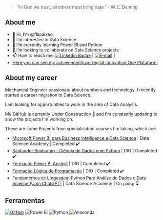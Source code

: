 > “In God we trust, all others must bring data.” - W. E. Deming

## About me
- 👋 Hi, I’m @flapaixao
- 👀 I’m interested in Data Science
- 🌱 I’m currently learning Power BI and Python
- 💞️ I’m looking to collaborate on Data Science projects
- 📫 How to reach me: [![Linkedin Badge](https://img.shields.io/badge/-LinkedIn-blue?style=flat-square&logo=Linkedin&logoColor=white&link=https://https://www.linkedin.com/in/flaviapaixao/)](https://www.linkedin.com/in/flaviapaixao/) | 
[![E-mail](https://img.shields.io/badge/-Email-000?style=for-the-badge&logo=microsoft-outlook&logoColor=007BFF)](mailto:flaviapaixao91@outlook.com) |
- [Here you can see my achievements on Digital Innovation One Plataform:](https://web.dio.me/users/flaviapaixao91/?tab=achievements)

## About my career
Mechanical Engineer passionate about numbers and technology, I recently started a career migration to Data Science.


I am looking for opportunities to work in the area of ​​Data Analysis.

My GitHub is currently Under Construction 🚧 and I'm constantly updating to show the projects I'm working on.

These are some Projects from specialization courses I'm taking, which are:
- [Microsoft Power BI para Business Intelligence e Data Science](https://github.com/flapaixao/dsa_projects/tree/main/Microsoft%20Power%20BI%20Para%20Business%20Intelligence%20e%20Data%20Science) | Data Science Academy | Completed ✔️
- [Santander Bootcamp - Ciência de Dados com Python](https://github.com/flapaixao/dio_projects/blob/main/Santander%20Bootcamp%20-%20Ci%C3%AAncia%20de%20Dados%20com%20Python/readme.md) | DIO | Completed ✔️
- [Formação Power BI Analyst](https://github.com/flapaixao/dio_projects/tree/main/Forma%C3%A7%C3%A3o%20Power%20BI%20Analyst) | DIO | Completed ✔️
- [Formação Lógica de Programação](https://github.com/flapaixao/dio_projects/tree/main/Forma%C3%A7%C3%A3o%20L%C3%B3gica%20de%20Programa%C3%A7%C3%A3o) | DIO | Completed ✔️
- [Fundamentos de Linguagem Python Para Análise de Dados e Data Science (Com ChatGPT)](https://github.com/flapaixao/dsa_projects/tree/main/Fundamentos%20de%20Linguagem%20Python%20Para%20An%C3%A1lise%20de%20Dados%20e%20Data%20Science%20(Com%20ChatGPT)) | Data Science Academy | On going ⌛

  
## Ferramentas
[![GitHub](https://img.shields.io/badge/GitHub-000?style=for-the-badge&logo=github&logoColor=30A3DC)](https://docs.github.com/)
![Power Bi](https://img.shields.io/badge/power_bi-F2C811?style=for-the-badge&logo=powerbi&logoColor=black)
![Python](https://img.shields.io/badge/python-3670A0?style=for-the-badge&logo=python&logoColor=ffdd54)
![Anaconda](https://img.shields.io/badge/Anaconda-%2344A833.svg?style=for-the-badge&logo=anaconda&logoColor=white)
